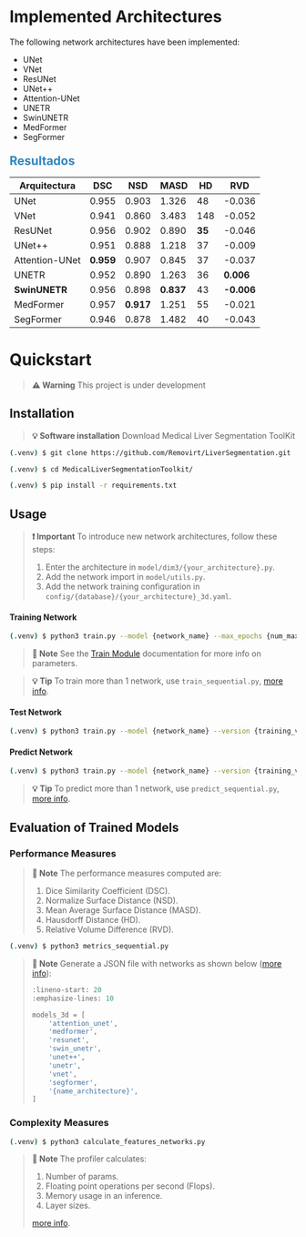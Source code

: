# Implemented Architectures

The following network architectures have been implemented:
- UNet
- VNet
- ResUNet
- UNet++
- Attention-UNet
- UNETR
- SwinUNETR
- MedFormer
- SegFormer



<div style="color: #2E86C1; font-size: 1.5em; font-weight: bold; margin-top: 1em;">
    Resultados
</div>

| Arquitectura     | DSC      | NSD      | MASD     | HD       | RVD      |
|------------------|----------|----------|----------|----------|----------|
| UNet             | 0.955    | 0.903    | 1.326    | 48       | -0.036   |
| VNet             | 0.941    | 0.860    | 3.483    | 148      | -0.052   |
| ResUNet          | 0.956    | 0.902    | 0.890    | **35**   | -0.046   |
| UNet++           | 0.951    | 0.888    | 1.218    | 37       | -0.009   |
| Attention-UNet   | **0.959**| 0.907    | 0.845    | 37       | -0.037   |
| UNETR            | 0.952    | 0.890    | 1.263    | 36       | **0.006**|
| **SwinUNETR**    | 0.956    | 0.898    | **0.837**| 43       | **-0.006**|
| MedFormer        | 0.957    | **0.917**| 1.251    | 55       | -0.021   |
| SegFormer        | 0.946    | 0.878    | 1.482    | 40       | -0.043   |


# Quickstart

> **⚠️ Warning**
> This project is under development

## Installation

> **💡 Software installation**
> Download Medical Liver Segmentation ToolKit

```bash
(.venv) $ git clone https://github.com/Removirt/LiverSegmentation.git
```

```bash
(.venv) $ cd MedicalLiverSegmentationToolkit/
```

```bash
(.venv) $ pip install -r requirements.txt
```

## Usage

> **❗ Important**
> To introduce new network architectures, follow these steps:
>
> 1. Enter the architecture in `model/dim3/{your_architecture}.py`.
> 2. Add the network import in `model/utils.py`.
> 3. Add the network training configuration in `config/{database}/{your_architecture}_3d.yaml`.

#### Training Network

```bash
(.venv) $ python3 train.py --model {network_name} --max_epochs {num_max_epochs}
```

> **📝 Note**
> See the [Train Module](../modules/train) documentation for more info on parameters.

> **💡 Tip**
> To train more than 1 network, use `train_sequential.py`, [more info](../modules/train_sequential).

#### Test Network

```bash
(.venv) $ python3 train.py --model {network_name} --version {training_version}
```

#### Predict Network

```bash
(.venv) $ python3 train.py --model {network_name} --version {training_version}
```

> **💡 Tip**
> To predict more than 1 network, use `predict_sequential.py`, [more info](../modules/predict_sequential).

## Evaluation of Trained Models

### Performance Measures

> **📝 Note**
> The performance measures computed are:
>
> 1. Dice Similarity Coefficient (DSC).
> 2. Normalize Surface Distance (NSD).
> 3. Mean Average Surface Distance (MASD).
> 4. Hausdorff Distance (HD).
> 5. Relative Volume Difference (RVD).

```bash
(.venv) $ python3 metrics_sequential.py 
```

> **📝 Note**
> Generate a JSON file with networks as shown below ([more info](../modules/metrics_sequential)):
> ```python
> :lineno-start: 20
> :emphasize-lines: 10
> 
> models_3d = [
>     'attention_unet',
>     'medformer', 
>     'resunet', 
>     'swin_unetr', 
>     'unet++', 
>     'unetr', 
>     'vnet', 
>     'segformer',
>     '{name_architecture}',
> ]
> ```

### Complexity Measures

```bash
(.venv) $ python3 calculate_features_networks.py 
```

> **📝 Note**
> The profiler calculates:
>
> 1. Number of params.
> 2. Floating point operations per second (Flops).
> 3. Memory usage in an inference.
> 4. Layer sizes.
>
> [more info](../modules/calculate_features_networks).